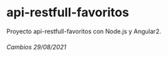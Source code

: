 # api-restfull-favoritos
Proyecto api-restfull-favoritos con Node.js y Angular2.

###### Cambios 29/08/2021